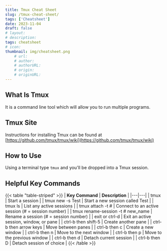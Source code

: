 ```yaml
---
title: Tmux Cheat Sheet
slug: /tmux-cheat-sheet/
tags: ['Cheatsheet']
date: 2023-11-04
draft: false
# layout: 
# description: 
tags: cheatsheet 
# icon: 
thumbnail: img/cheatsheet.png
    # url: 
    # author: 
    # authorURL: 
    # origin: 
    # originURL: 
---
```


## What Is Tmux
It is a command line tool which will allow you to run multiple programs.

## Tmux Site
Instructions for installing Tmux can be found at [https://github.com/tmux/tmux/wiki](https://github.com/tmux/tmux/wiki)

## How to Use
Using a terminal type `tmux` and you'll be dropped into a Tmux session.  

## Helpful Key Commands

{{< table "table-striped" >}}
| **Key Command**  | **Description**   |
|---|---|
| tmux | Start a session |
| tmux new -s Test | Start a new session called Test   |
| tmux ls | List any active sessions |
| tmux attach -t # | Connect to an active session (# = session number) |
| tmux rename-session -t # new_name | Rename a session (# = session number)  |
| exit or ctrl-d | Exit an active session, window, or pane |
| ctrl-b then shift-5 | Create another pane |
| ctrl-b then arrow keys | Move between panes |
| ctrl-b then c | Create a new window |
| ctrl-b then n | Move to the next window |
| ctrl-b then p | Move to the previous window |
| ctrl-b then d | Detach current session |
| ctrl-b then D | Detach session of choice |
{{< /table >}}